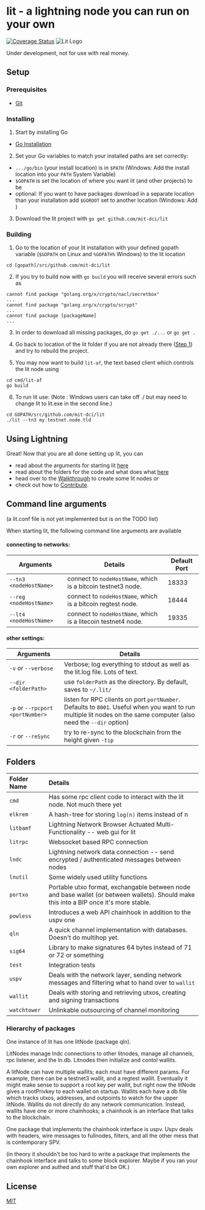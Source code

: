 # lit - a lightning node you can run on your own
[![Coverage Status](https://coveralls.io/repos/github/mit-dci/lit/badge.svg)](https://coveralls.io/github/mit-dci/lit)
![Lit Logo](litlogo145.png)

Under development, not for use with real money.

## Setup

### Prerequisites
- [Git](https://git-scm.com/)

### Installing

1. Start by installing Go
 - [Go Installation](https://golang.org/doc/install)

2. Set your Go variables to match your installed paths are set correctly:
- `.../go/bin` (your install location) is in `$PATH` (Windows: Add the install location into your `PATH` System Variable)
- `$GOPATH` is set the location of where you want lit (and other projects) to be
-  optional: If you want to have packages download in a separate location than your installation add `$GOROOT` set to another location (Windows: Add )

3. Download the lit project with `go get github.com/mit-dci/lit`

### Building

1. Go to the location of your lit installation with your defined gopath variable (`$GOPATH` on Linux and `%GOPATH%` Windows) to the lit location
```
cd [gopath]/src/github.com/mit-dci/lit
```

2. If you try to build now with `go build` you will receive several errors such as
```
cannot find package "golang.org/x/crypto/nacl/secretbox"
...
cannot find package "golang.org/x/crypto/scrypt"
...
cannot find package [packageName]
...
```

3. In order to download all missing packages, do `go get ./...` or `go get .`

4. Go back to location of the lit folder if you are not already there ([Step 1](#building)) and try to rebuild the project.

5. You may now want to build `lit-af`, the text based client which controls the lit node using
```
cd cmd/lit-af
go build
```

6. To run lit use:
(Note : Windows users can take off ./ but may need to change lit to lit.exe in the second line.)
```
cd GOPATH/src/github.com/mit-dci/lit
./lit --tn3 my.testnet.node.tld
```

## Using Lightning

Great! Now that you are all done setting up lit, you can
- read about the arguments for starting lit [here](#command-line-arguments)
- read about the folders for the code and what does what [here](#folders)
- head over to the [Walkthrough](./WALKTHROUGH.md) to create some lit nodes or
- check out how to [Contribute](./CONTRIBUTING.md).



## Command line arguments
(a lit.conf file is not yet implemented but is on the TODO list)

When starting lit, the following command line arguments are available

#### connecting to networks:

| Arguments                   | Details                                                      | Default Port  |
| --------------------------- |--------------------------------------------------------------| ------------- |
| `--tn3 <nodeHostName>`      | connect to `nodeHostName`, which is a bitcoin testnet3 node. | 18333         |
| `--reg <nodeHostName>`      | connect to `nodeHostName`, which is a bitcoin regtest node.  | 18444         |
| `--lt4 <nodeHostName>`      | connect to `nodeHostName`, which is a litecoin testnet4 node.| 19335         |

#### other settings:

| Arguments                   | Details                                                      |
| --------------------------- |--------------------------------------------------------------|
| `-v` or `--verbose`         | Verbose; log everything to stdout as well as the lit.log file.  Lots of text.|
| `--dir <folderPath>`        | use `folderPath` as the directory.  By default, saves to `~/.lit/` |
| `-p` or `--rpcport <portNumber>` | listen for RPC clients on port `portNumber`.  Defaults to `8001`.  Useful when you want to run multiple lit nodes on the same computer (also need the `--dir` option) |
| `-r` or `--reSync`          | try to re-sync to the blockchain from the height given `-tip` |

## Folders

| Folder Name  | Details                                                                                                                                  |
|:-------------|:-----------------------------------------------------------------------------------------------------------------------------------------|
| `cmd`        | Has some rpc client code to interact with the lit node.  Not much there yet                                                              |
| `elkrem`     | A hash-tree for storing `log(n)` items instead of n                                                                                      |
| `litbamf`    | Lightning Network Browser Actuated Multi-Functionality -- web gui for lit                                                                |
| `litrpc`     | Websocket based RPC connection                                                                                                           |
| `lndc`       | Lightning network data connection -- send encrypted / authenticated messages between nodes                                               |
| `lnutil`     | Some widely used utility functions                                                                                                       |
| `portxo`     | Portable utxo format, exchangable between node and base wallet (or between wallets).  Should make this into a BIP once it's more stable. |
| `powless`    | Introduces a web API chainhook in addition to the uspv one                                                                               |
| `qln`        | A quick channel implementation with databases.  Doesn't do multihop yet.                                                                 |
| `sig64`      | Library to make signatures 64 bytes instead of 71 or 72 or something                                                                     |
| `test`       | Integration tests                                                                                                                        |
| `uspv`       | Deals with the network layer, sending network messages and filtering what to hand over to `wallit`                                       |
| `wallit`     | Deals with storing and retrieving utxos, creating and signing transactions                                                               |
| `watchtower` | Unlinkable outsourcing of channel monitoring                                                                                             |

### Hierarchy of packages

One instance of lit has one litNode (package qln).

LitNodes manage lndc connections to other litnodes, manage all channels, rpc listener, and the ln.db.  Litnodes then initialize and contol wallits.


A litNode can have multiple wallits; each must have different params.  For example, there can be a testnet3 wallit, and a regtest wallit.  Eventually it might make sense to support a root key per wallit, but right now the litNode gives a rootPrivkey to each wallet on startup.  Wallits each have a db file which tracks utxos, addresses, and outpoints to watch for the upper litNode.  Wallits do not directly do any network communication.  Instead, wallits have one or more chainhooks; a chainhook is an interface that talks to the blockchain.


One package that implements the chainhook interface is uspv.  Uspv deals with headers, wire messages to fullnodes, filters, and all the other mess that is contemporary SPV.

(in theory it shouldn't be too hard to write a package that implements the chainhook interface and talks to some block explorer.  Maybe if you ran your own explorer and authed and stuff that'd be OK.)


## License
[MIT](https://github.com/mit-dci/lit/blob/master/LICENSE)
